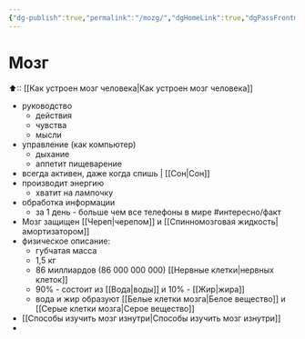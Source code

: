 ```yaml
---
{"dg-publish":true,"permalink":"/mozg/","dgHomeLink":true,"dgPassFrontmatter":false}
---
```



# Мозг
⬆:: [[Как устроен мозг человека|Как устроен мозг человека]]

- руководство
	- действия
	- чувства
	- мысли
- управление (как компьютер)
	- дыхание
	- аппетит пищеварение
- всегда активен, даже когда спишь | [[Сон|Сон]]
- производит энергию
	- хватит на лампочку
- обработка информации
	- за 1 день - больше чем все телефоны в мире #интересно/факт
- Мозг защищен [[Череп|черепом]] и [[Спинномозговая жидкость|амортизатором]]
- физическое описание:
	- губчатая масса
	- 1,5 кг
	- 86 миллиардов (86 000 000 000) [[Нервные клетки|нервных клеток]]
	- 90% - состоит из [[Вода|воды]] и 10% - [[Жир|жира]]
	- вода и жир образуют [[Белые клетки мозга|Белое вещество]] и [[Серые клетки мозга|Серое вещество]]
- [[Способы изучить мозг изнутри|Способы изучить мозг изнутри]]
- 
